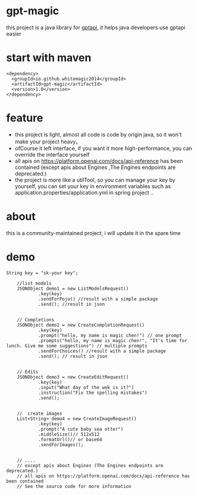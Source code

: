 # gpt-magic
this project is a java library for [gptapi](https://platform.openai.com/docs/api-reference), it helps java developers use gptapi easier


# start with maven
```
<dependency>
  <groupId>io.github.whitemagic2014</groupId>
  <artifactId>gpt-magic</artifactId>
  <version>1.0</version>
</dependency>
```

# feature
- this project is light, almost all code is code by origin java, so it won't make your project heavy。
- ofCourse it left interface, if you want it more high-performance, you can override the interface yourself
- all apis on https://platform.openai.com/docs/api-reference has been contained (except apis about Engines ,The Engines endpoints are deprecated.)
- the project is more like a utilTool, so you can manage your key by yourself, you can set your key in environment variables such as application.properties/application.yml in spring project .. 

# about
this is a community-maintained project, i will update it in the spare time


# demo

```
String key = "sk-your key";

    //list models
    JSONObject demo1 = new ListModelsRequest()
            .key(key)
            .sendForPojo() //result with a simple package
            .send(); //result in json


    // Completions
    JSONObject demo2 = new CreateCompletionRequest()
            .key(key)
            .prompt("hello, my name is magic chen!") // one prompt
            .prompts("hello, my name is magic chen!", "It's time for lunch. Give me some suggestions") // multiple prompts
            .sendForChoices() //result with a simple package
            .send(); // result in json


    // Edits
    JSONObject demo3 = new CreateEditRequest()
            .key(key)
            .input("What day of the wek is it?")
            .instruction("Fix the spelling mistakes")
            .send();


    //  create images
    List<String> demo4 = new CreateImageRequest()
            .key(key)
            .prompt("A cute baby sea otter")
            .middleSize()// 512x512
            .formatUrl()// or base64
            .sendForImages();


    // ....
    // except apis about Engines (The Engines endpoints are deprecated.)
    // all apis on https://platform.openai.com/docs/api-reference has been contained
    // See the source code for more information
```
